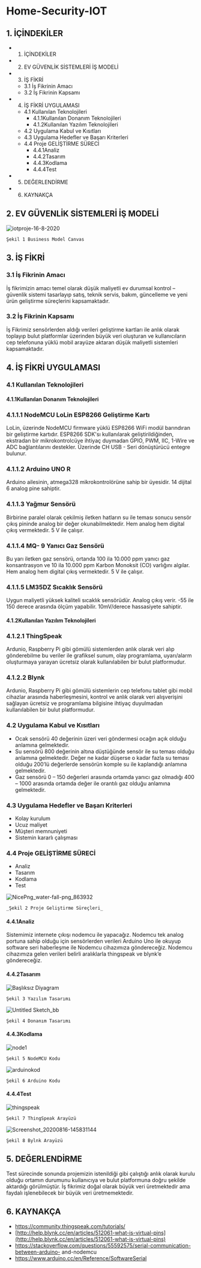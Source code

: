 # Home-Security-IOT
## 1. İÇİNDEKİLER

- 1. İÇİNDEKİLER
- 2. EV GÜVENLİK SİSTEMLERİ İŞ MODELİ
- 3. İŞ FİKRİ
   - 3.1 İş Fikrinin Amacı
   - 3.2 İş Fikrinin Kapsamı
- 4. İŞ FİKRİ UYGULAMASI
   - 4.1 Kullanılan Teknolojileri
      - 4.1.1Kullanılan Donanım Teknolojileri
      - 4.1.2Kullanılan Yazılım Teknolojileri
   - 4.2 Uygulama Kabul ve Kısıtları
   - 4.3 Uygulama Hedefler ve Başarı Kriterleri
   - 4.4 Proje GELİŞTİRME SÜRECİ
      - 4.4.1Analiz
      - 4.4.2Tasarım
      - 4.4.3Kodlama
      - 4.4.4Test
- 5. DEĞERLENDİRME
- 6. KAYNAKÇA


## 2. EV GÜVENLİK SİSTEMLERİ İŞ MODELİ

![iotproje-16-8-2020](https://user-images.githubusercontent.com/72756431/98468108-febfa080-21e9-11eb-85b1-96290210bc8f.png)
```
Şekil 1 Business Model Canvas
```

## 3. İŞ FİKRİ

### 3.1 İş Fikrinin Amacı

İş fikrimizin amacı temel olarak düşük maliyetli ev durumsal kontrol – güvenlik sistemi
tasarlayıp satış, teknik servis, bakım, güncelleme ve yeni ürün geliştirme süreçlerini
kapsamaktadır.

### 3.2 İş Fikrinin Kapsamı

İş Fikrimiz sensörlerden aldığı verileri geliştirme kartları ile anlık olarak toplayıp
bulut platformlar üzerinden büyük veri oluşturan ve kullanıcıların cep telefonuna yüklü
mobil arayüze aktaran düşük maliyetli sistemleri kapsamaktadır.

## 4. İŞ FİKRİ UYGULAMASI

### 4.1 Kullanılan Teknolojileri

#### 4.1.1Kullanılan Donanım Teknolojileri

### 4.1.1.1 NodeMCU LoLin ESP8266 Geliştirme Kartı

LoLin, üzerinde NodeMCU firmware yüklü ESP8266 WiFi modül barındıran bir geliştirme
kartıdır. ESP8266 SDK'sı kullanılarak geliştirildiğinden, ekstradan bir mikrokontrolcüye
ihtiyaç duymadan GPIO, PWM, IIC, 1-Wire ve ADC bağlantılarını destekler. Üzerinde CH
USB - Seri dönüştürücü entegre bulunur.

### 4.1.1.2 Arduino UNO R

Arduino ailesinin, atmega328 mikrokontrolörüne sahip bir üyesidir. 14 dijital 6 analog
pine sahiptir.

### 4.1.1.3 Yağmur Sensörü

Birbirine paralel olarak çekilmiş iletken hatların su ile teması sonucu sensör çıkış
pininde analog bir değer okunabilmektedir. Hem analog hem digital çıkış vermektedir. 5 V ile
çalışır.

### 4.1.1.4 MQ- 9 Yanıcı Gaz Sensörü

Bu yarı iletken gaz sensörü, ortanda 100 ila 10.000 ppm yanıcı gaz konsantrasyon ve 10
ila 10.000 ppm Karbon Monoksit (CO) varlığını algılar. Hem analog hem digital çıkış
vermektedir. 5 V ile çalışır.

### 4.1.1.5 LM35DZ Sıcaklık Sensörü

Uygun maliyetli yüksek kaliteli sıcaklık sensörüdür. Analog çıkış verir. -55 ile 150
derece arasında ölçüm yapabilir. 10mV/derece hassasiyete sahiptir.


#### 4.1.2Kullanılan Yazılım Teknolojileri

### 4.1.2.1 ThingSpeak

Ardunio, Raspberry Pi gibi gömülü sistemlerden anlık olarak veri alıp gönderebilme bu
veriler ile grafiksel sunum, olay programlama, uyarı/alarm oluşturmaya yarayan ücretsiz
olarak kullanılabilen bir bulut platformudur.

### 4.1.2.2 Blynk

Ardunio, Raspberry Pi gibi gömülü sistemlerin cep telefonu tablet gibi mobil cihazlar
arasında haberleşmesini, kontrol ve anlık olarak veri alışverişini sağlayan ücretsiz ve
programlama bilgisine ihtiyaç duyulmadan kullanılabilen bir bulut platformudur.

### 4.2 Uygulama Kabul ve Kısıtları

- Ocak sensörü 40 değerinin üzeri veri göndermesi ocağın açık olduğu anlamına
    gelmektedir.
- Su sensörü 800 değerinin altına düştüğünde sensör ile su teması olduğu anlamına
    gelmektedir. Değer ne kadar düşerse o kadar fazla su teması olduğu 200’lü
    değerlerde sensörün komple su ile kaplandığı anlamına gelmektedir.
- Gaz sensörü 0 – 150 değerleri arasında ortamda yanıcı gaz olmadığı 400 – 1000
    arasında ortamda değer ile orantılı gaz olduğu anlamına gelmektedir.

### 4.3 Uygulama Hedefler ve Başarı Kriterleri

- Kolay kurulum
- Ucuz maliyet
- Müşteri memnuniyeti
- Sistemin kararlı çalışması

### 4.4 Proje GELİŞTİRME SÜRECİ

- Analiz
- Tasarım
- Kodlama
- Test

![NicePng_water-fall-png_863932](https://user-images.githubusercontent.com/72756431/98467287-88b93a80-21e5-11eb-93cc-c93b86e93e9f.png)
```
_Şekil 2 Proje Geliştirme Süreçleri_
```

#### 4.4.1Analiz

Sistemimiz internete çıkışı nodemcu ile yapacağız. Nodemcu tek analog portuna sahip
olduğu için sensörlerden verileri Arduino Uno ile okuyup software seri haberleşme ile
Nodemcu cihazımıza göndereceğiz. Nodemcu cihazımıza gelen verileri belirli aralıklarla
thingspeak ve blynk’e göndereceğiz.

#### 4.4.2Tasarım

![Başlıksız Diyagram ](https://user-images.githubusercontent.com/72756431/98468216-860d1400-21ea-11eb-933b-ebdf3b05b9a1.png)

```
Şekil 3 Yazılım Tasarımı
```
![Untitled Sketch_bb](https://user-images.githubusercontent.com/72756431/98468224-90c7a900-21ea-11eb-9a7a-f73b91bc9502.png)

```
Şekil 4 Donanım Tasarımı
```

#### 4.4.3Kodlama

![node1](https://user-images.githubusercontent.com/72756431/98468249-b48aef00-21ea-11eb-8bd8-15cadbd85879.png)

```
Şekil 5 NodeMCU Kodu
```
![arduinokod](https://user-images.githubusercontent.com/72756431/98468256-be145700-21ea-11eb-81c4-53b8f1de442c.png)

```
Şekil 6 Arduino Kodu
```

#### 4.4.4Test

![thingspeak](https://user-images.githubusercontent.com/72756431/98468311-fb78e480-21ea-11eb-9443-844e1217a4f2.png)

```
Şekil 7 ThingSpeak Arayüzü
```


![Screenshot_20200816-145831144](https://user-images.githubusercontent.com/72756431/98468273-d5534480-21ea-11eb-8189-3aaaabaa350f.jpg)
```
Şekil 8 Bylnk Arayüzü
```

## 5. DEĞERLENDİRME

Test sürecinde sonunda projemizin istenildiği gibi çalıştığı anlık olarak kurulu olduğu
ortamın durumunu kullanıcıya ve bulut platformuna doğru şekilde aktardığı görülmüştür. İş
fikrimiz doğal olarak büyük veri üretmektedir ama faydalı işlenebilecek bir büyük veri
üretmemektedir.

## 6. KAYNAKÇA

- https://community.thingspeak.com/tutorials/
- [http://help.blynk.cc/en/articles/512061-what-is-virtual-pins](http://help.blynk.cc/en/articles/512061-what-is-virtual-pins)
- https://stackoverflow.com/questions/55592575/serial-communication-between-arduino-
    and-nodemcu
- https://www.arduino.cc/en/Reference/SoftwareSerial


